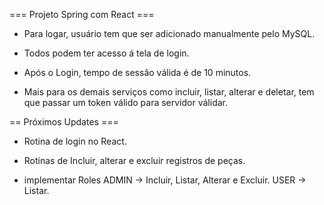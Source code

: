 === Projeto Spring com React ===

- Para logar, usuário tem que ser adicionado manualmente pelo MySQL.

- Todos podem ter acesso á tela de login.

- Após o Login, tempo de sessão válida é de 10 minutos.

- Mais para os demais serviços como incluir, listar, alterar e deletar, tem que passar um token válido para servidor válidar.

== Próximos Updates ===

- Rotina de login no React.

- Rotinas de Incluir, alterar e excluir registros de peças.

- implementar Roles
	ADMIN -> Incluir, Listar, Alterar e Excluir.
	USER -> Listar.